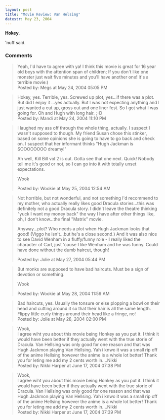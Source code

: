 ```yaml
---
layout: post
title: "Movie Review: Van Helsing"
datestr: May 23, 2004
---
```

**Hokey.**

'nuff said.

### Comments

<blockquote>
Yeah, I'd have to agree with ya!  I think this movie is great for 16 year old boys with the attention span of children; If you don't like one monster just wait five minutes and you'll have another one!  It's a terrible movie:)
<div class="comment-meta">Posted by: Megs at May 24, 2004 05:05 PM</div> </blockquote>

<blockquote>
Hokey, yes.  Terrible, yes.  Screwed up plot, yes...if there was a plot.  But did I enjoy it ...yes actually. But I was not expecting anything and I just wanted a cut up, gross out and one liner fest. So I got what I was going for. Oh and Hugh with long hair. ;-D
<div class="comment-meta">Posted by: Mandi at May 24, 2004 11:10 PM</div> </blockquote>

<blockquote>
I laughed my ass off through the whole thing, actually.  I suspect I wasn't supposed to though.  My friend Susan chose this stinker, based on some opinions she is going to have to go back and check on.  I suspect that her informant thinks "Hugh Jackman is SOOOOOOOO dreamy!"

Ah well, Kill Bill vol 2 is out.  Gotta see that one next.  Quick!  Nobody tell me it's good or not, so I can go into it with totally unset expectations.

Wook
<div class="comment-meta">Posted by: Wookie at May 25, 2004 12:54 AM</div> </blockquote>

<blockquote>
Not horrible, but not wonderful, and not something I'd recommend to my mother, who actually really likes good Dracula stories...this was definitely not a good Dracula story.  I didn't leave the theatre thinking "yuck I want my money back" the way I have after other things like, oh, I don't know...the final "Matrix" movie. 

Anyway...plot?  Who needs a plot when Hugh Jackman looks that good!   (Viggo he isn't...but he's a close second.)  And it was also nice to see David Wenham in a fluffy/funny role - I really liked the character of Carl, just 'cause I like Wenham and he was funny.  Could have done without the dumb haircut, though!
<div class="comment-meta">Posted by: Jolie at May 27, 2004 05:44 PM</div> </blockquote>

<blockquote>
But monks are supposed to have bad haircuts.  Must be a sign of devotion or something.

Wook
<div class="comment-meta">Posted by: Wookie at May 28, 2004 11:59 AM</div> </blockquote>

<blockquote>
Bad haircuts, yes.  Usually the tonsure or else plopping a bowl on their head and cutting around it so that their hair is all the same length.  Flippy little curly things around their head like a fringe, no! 
<div class="comment-meta">Posted by: Jolie at May 28, 2004 02:00 PM</div> </blockquote>

<blockquote>
Wook,<br />
I agree wiht you about this movie being Honkey as you put it. I think it would have been better if they actually went with the true storie of Dracula. Van Hellsing was only good for one reason and that was Hugh Jackmon playing Van Hellsing. Yah i knwo it was a small rip off of the anime Hellsing however the anime is a whole lot better! Thank you for leting me add my 2 cents worth in....Nikki
<div class="comment-meta">Posted by: Nikki Harper at June 17, 2004 07:38 PM</div> </blockquote>

<blockquote>
Wook,<br />
I agree wiht you about this movie being Honkey as you put it. I think it would have been better if they actually went with the true storie of Dracula. Van Hellsing was only good for one reason and that was Hugh Jackmon playing Van Hellsing. Yah i knwo it was a small rip off of the anime Hellsing however the anime is a whole lot better! Thank you for leting me add my 2 cents worth in....Nikki
<div class="comment-meta">Posted by: Nikki Harper at June 17, 2004 07:39 PM</div> </blockquote>


